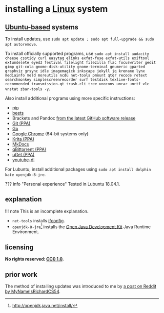# installing a [Linux] system
## [Ubuntu-based] systems

To install updates, use `sudo apt update ; sudo apt full-upgrade && sudo apt autoremove`.

To install officially supported programs, use `sudo apt install audacity cheese csstidy curl easytag elinks exfat-fuse exfat-utils exiftool extundelete eyed3 festival filelight filezilla flac focuswriter gedit gimp git-cola gnome-disk-utility gnome-terminal gnumeric gparted graphviz grsync idle imagemagick inkscape jekyll jq krename lynx mediainfo meld moreutils ncdu net-tools pmount qtqr recode retext searchmonkey simplescreenrecorder surf testdisk texlive-fonts-recommended transmission-qt trash-cli tree unoconv unrar unrtf vlc vnstat zbar-tools -y`.

Also install additional programs using more specific instructions:

- [pip](instpip.md)
- [beets](insbeet.md)
- Brackets and Pandoc [from the latest GitHub software release](islGHsr.md)
- [Git (PPA)](instGit.md)
- [Go](instlGo.md)
- [Google Chrome](insGCrm.md) (64-bit systems only)
- [Krita (PPA)](insKrta.md)
- [MkDocs](insMkDc.md)
- [qBittorrent (PPA)](insqBtr.md)
- [uGet (PPA)](instuGt.md)
- [youtube-dl](insytdl.md)

For Lubuntu, install additional packages using `sudo apt install dolphin kate openjdk-8-jre`.

??? info "Personal experience"
    Tested in Lubuntu 18.04.1.

## explanation

!!! note
    This is an incomplete explanation.

- `net-tools` installs [ifconfig](https://en.wikipedia.org/wiki/Ifconfig).
- `openjdk-8-jre`[^insLnxS1] installs the [Open Java Development Kit](https://en.wikipedia.org/wiki/OpenJDK) Java Runtime Environment.

## licensing
**No rights reserved: [CC0 1.0](https://creativecommons.org/publicdomain/zero/1.0/).**

## prior work
The method of installing updates was introduced to me by [a post on Reddit by MyNameIsRichardCS54](https://www.reddit.com/r/Kubuntu/comments/99jfb5/every_new_install_of_kubuntu_1804_freezes_up_when/e4qsx0a/).

[Linux]: https://en.wikipedia.org/wiki/Linux_distribution
[Ubuntu-based]: https://en.wikipedia.org/wiki/List_of_Linux_distributions#Ubuntu-based
[^insLnxS1]: http://openjdk.java.net/install/
